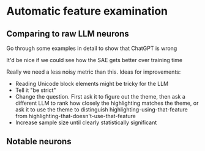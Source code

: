 # Automatic feature examination



## Comparing to raw LLM neurons

Go through some examples in detail to show that ChatGPT is wrong


It'd be nice if we could see how the SAE gets better over training time


Really we need a less noisy metric than this. Ideas for improvements:
- Reading Unicode block elements might be tricky for the LLM
- Tell it "be strict"
- Change the question. First ask it to figure out the theme, then ask a different LLM to rank how closely the highlighting matches the theme, or ask it to use the theme to distinguish highlighting-using-that-feature from highlighting-that-doesn't-use-that-feature
- Increase sample size until clearly statistically significant

## Notable neurons
